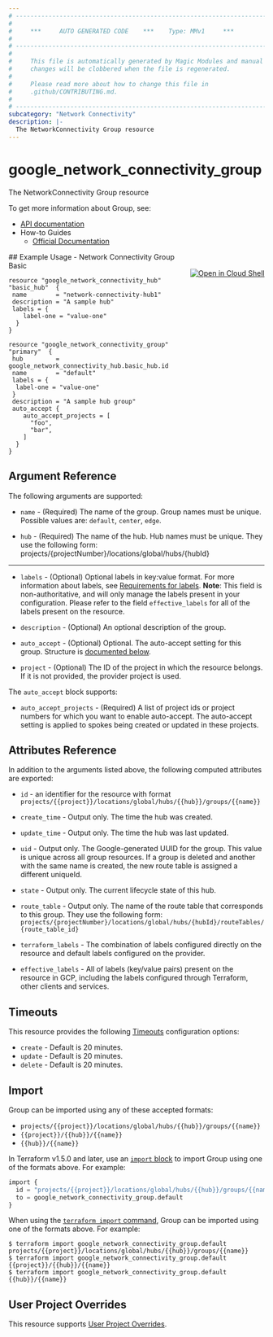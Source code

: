 ```yaml
---
# ----------------------------------------------------------------------------
#
#     ***     AUTO GENERATED CODE    ***    Type: MMv1     ***
#
# ----------------------------------------------------------------------------
#
#     This file is automatically generated by Magic Modules and manual
#     changes will be clobbered when the file is regenerated.
#
#     Please read more about how to change this file in
#     .github/CONTRIBUTING.md.
#
# ----------------------------------------------------------------------------
subcategory: "Network Connectivity"
description: |-
  The NetworkConnectivity Group resource
---
```


# google_network_connectivity_group

The NetworkConnectivity Group resource


To get more information about Group, see:

* [API documentation](https://cloud.google.com/network-connectivity/docs/reference/networkconnectivity/rest/v1beta/projects.locations.global.hubs.groups)
* How-to Guides
    * [Official Documentation](https://cloud.google.com/network-connectivity/docs/network-connectivity-center/concepts/overview)

<div class = "oics-button" style="float: right; margin: 0 0 -15px">
  <a href="https://console.cloud.google.com/cloudshell/open?cloudshell_git_repo=https%3A%2F%2Fgithub.com%2Fterraform-google-modules%2Fdocs-examples.git&cloudshell_image=gcr.io%2Fcloudshell-images%2Fcloudshell%3Alatest&cloudshell_print=.%2Fmotd&cloudshell_tutorial=.%2Ftutorial.md&cloudshell_working_dir=network_connectivity_group_basic&open_in_editor=main.tf" target="_blank">
    <img alt="Open in Cloud Shell" src="//gstatic.com/cloudssh/images/open-btn.svg" style="max-height: 44px; margin: 32px auto; max-width: 100%;">
  </a>
</div>
## Example Usage - Network Connectivity Group Basic


```hcl
resource "google_network_connectivity_hub" "basic_hub"  {
 name        = "network-connectivity-hub1"
 description = "A sample hub"
 labels = {
    label-one = "value-one"
  }
}

resource "google_network_connectivity_group" "primary"  {
 hub         = google_network_connectivity_hub.basic_hub.id
 name        = "default"
 labels = {
  label-one = "value-one"
 }
 description = "A sample hub group"
 auto_accept {
    auto_accept_projects = [
      "foo", 
      "bar", 
    ]
  }
}
```

## Argument Reference

The following arguments are supported:


* `name` -
  (Required)
  The name of the group. Group names must be unique.
  Possible values are: `default`, `center`, `edge`.

* `hub` -
  (Required)
  The name of the hub. Hub names must be unique. They use the following form: projects/{projectNumber}/locations/global/hubs/{hubId}


- - -


* `labels` -
  (Optional)
  Optional labels in key:value format. For more information about labels, see [Requirements for labels](https://cloud.google.com/resource-manager/docs/creating-managing-labels#requirements).
  **Note**: This field is non-authoritative, and will only manage the labels present in your configuration.
  Please refer to the field `effective_labels` for all of the labels present on the resource.

* `description` -
  (Optional)
  An optional description of the group.

* `auto_accept` -
  (Optional)
  Optional. The auto-accept setting for this group.
  Structure is [documented below](#nested_auto_accept).

* `project` - (Optional) The ID of the project in which the resource belongs.
    If it is not provided, the provider project is used.


<a name="nested_auto_accept"></a>The `auto_accept` block supports:

* `auto_accept_projects` -
  (Required)
  A list of project ids or project numbers for which you want to enable auto-accept. The auto-accept setting is applied to spokes being created or updated in these projects.

## Attributes Reference

In addition to the arguments listed above, the following computed attributes are exported:

* `id` - an identifier for the resource with format `projects/{{project}}/locations/global/hubs/{{hub}}/groups/{{name}}`

* `create_time` -
  Output only. The time the hub was created.

* `update_time` -
  Output only. The time the hub was last updated.

* `uid` -
  Output only. The Google-generated UUID for the group. This value is unique across all group resources. If a group is deleted and another with the same name is created, the new route table is assigned a different uniqueId.

* `state` -
  Output only. The current lifecycle state of this hub.

* `route_table` -
  Output only. The name of the route table that corresponds to this group. They use the following form: `projects/{projectNumber}/locations/global/hubs/{hubId}/routeTables/{route_table_id}`

* `terraform_labels` -
  The combination of labels configured directly on the resource
   and default labels configured on the provider.

* `effective_labels` -
  All of labels (key/value pairs) present on the resource in GCP, including the labels configured through Terraform, other clients and services.


## Timeouts

This resource provides the following
[Timeouts](https://developer.hashicorp.com/terraform/plugin/sdkv2/resources/retries-and-customizable-timeouts) configuration options:

- `create` - Default is 20 minutes.
- `update` - Default is 20 minutes.
- `delete` - Default is 20 minutes.

## Import


Group can be imported using any of these accepted formats:

* `projects/{{project}}/locations/global/hubs/{{hub}}/groups/{{name}}`
* `{{project}}/{{hub}}/{{name}}`
* `{{hub}}/{{name}}`


In Terraform v1.5.0 and later, use an [`import` block](https://developer.hashicorp.com/terraform/language/import) to import Group using one of the formats above. For example:

```tf
import {
  id = "projects/{{project}}/locations/global/hubs/{{hub}}/groups/{{name}}"
  to = google_network_connectivity_group.default
}
```

When using the [`terraform import` command](https://developer.hashicorp.com/terraform/cli/commands/import), Group can be imported using one of the formats above. For example:

```
$ terraform import google_network_connectivity_group.default projects/{{project}}/locations/global/hubs/{{hub}}/groups/{{name}}
$ terraform import google_network_connectivity_group.default {{project}}/{{hub}}/{{name}}
$ terraform import google_network_connectivity_group.default {{hub}}/{{name}}
```

## User Project Overrides

This resource supports [User Project Overrides](https://registry.terraform.io/providers/hashicorp/google/latest/docs/guides/provider_reference#user_project_override).
